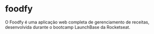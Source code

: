 # foodfy
 O Foodfy é uma aplicação web completa de gerenciamento de receitas, desenvolvida durante o bootcamp LaunchBase da Rocketseat.
